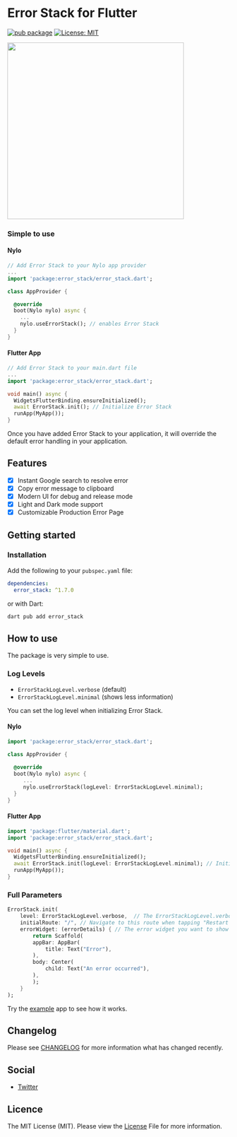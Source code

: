 # Error Stack for Flutter

[![pub package](https://img.shields.io/pub/v/permission_policy.svg)](https://pub.dartlang.org/packages/permission_policy)
[![License: MIT](https://img.shields.io/badge/license-MIT-purple.svg)](https://opensource.org/licenses/MIT)

<img src="https://raw.githubusercontent.com/nylo-core/error-stack/main/screenshots/error_stack.png" height="400" />

### Simple to use

#### Nylo

``` dart
// Add Error Stack to your Nylo app provider
...
import 'package:error_stack/error_stack.dart';

class AppProvider {

  @override
  boot(Nylo nylo) async {
    ...
    nylo.useErrorStack(); // enables Error Stack
  }
}
```

#### Flutter App

``` dart
// Add Error Stack to your main.dart file
...
import 'package:error_stack/error_stack.dart';

void main() async {
  WidgetsFlutterBinding.ensureInitialized();
  await ErrorStack.init(); // Initialize Error Stack
  runApp(MyApp());
}
```

Once you have added Error Stack to your application, it will override the default error handling in your application.

## Features

- [x] Instant Google search to resolve error
- [x] Copy error message to clipboard
- [x] Modern UI for debug and release mode
- [x] Light and Dark mode support
- [x] Customizable Production Error Page

## Getting started

### Installation

Add the following to your `pubspec.yaml` file:

``` yaml
dependencies:
  error_stack: ^1.7.0
```

or with Dart:

``` bash
dart pub add error_stack
```

## How to use

The package is very simple to use. 

### Log Levels

- `ErrorStackLogLevel.verbose` (default)
- `ErrorStackLogLevel.minimal` (shows less information)

You can set the log level when initializing Error Stack.

#### Nylo

``` dart
import 'package:error_stack/error_stack.dart';

class AppProvider {
    
  @override
  boot(Nylo nylo) async {
     ...
     nylo.useErrorStack(logLevel: ErrorStackLogLevel.minimal);
  }
}
```

#### Flutter App

``` dart
import 'package:flutter/material.dart';
import 'package:error_stack/error_stack.dart';

void main() async {
  WidgetsFlutterBinding.ensureInitialized();
  await ErrorStack.init(logLevel: ErrorStackLogLevel.minimal); // Initialize Error Stack
  runApp(MyApp());
}
```

### Full Parameters

``` dart
ErrorStack.init(
	level: ErrorStackLogLevel.verbose,  // The ErrorStackLogLevel.verbose | ErrorStackLogLevel.minimal
	initialRoute: "/", // Navigate to this route when tapping "Restart app"
	errorWidget: (errorDetails) { // The error widget you want to show in release mode
    	return Scaffold(
      	appBar: AppBar(
        	title: Text("Error"),
      	),
      	body: Center(
        	child: Text("An error occurred"),
      	),
    	);
	}
);
```

Try the [example](/example) app to see how it works.

## Changelog
Please see [CHANGELOG](https://github.com/nylo-core/permission-policy/blob/master/CHANGELOG.md) for more information what has changed recently.

## Social
* [Twitter](https://twitter.com/nylo_dev)

## Licence

The MIT License (MIT). Please view the [License](https://github.com/nylo-core/permission-policy/blob/main/LICENSE) File for more information.
